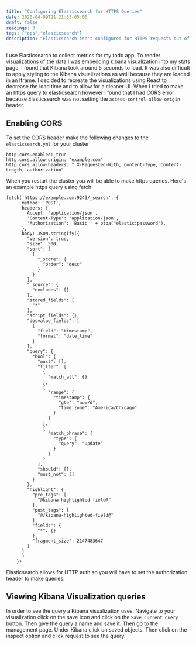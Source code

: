 ```yaml
---
title: "Configuring Elasticsearch for HTTPS Queries"
date: 2020-04-09T21:21:33-05:00
draft: false
readings: 3
tags: ["ops","elasticsearch"]
description: "Elasticsearch isn't configured for HTTPS requests out of the box. He are the config changes necessary to make https queries and how to query Elasticsearch from React"
---
```


I use Elasticsearch to collect metrics for my todo app. To render visualizations of the data I was embedding kibana visualization into my stats page. I found that Kibana took around 5 seconds to load. It was also difficult to apply styling to the Kibana visualizations as well because they are loaded in an Iframe. I decided to recreate the visualizations using React to decrease the load time and to allow for a cleaner UI. When I tried to make an https query to elasticsearch however I found that I had CORS error because Elasticsearch was not setting the `access-control-allow-origin` header.

## Enabling CORS
To set the CORS header make the following changes to the `elasticsearch.yml` for your cluster

```
http.cors.enabled: true
http.cors.allow-origin: "example.com"
http.cors.allow-headers: " X-Requested-With, Content-Type, Content-Length, authorization"
```

When you restart the cluster you will be able to make https queries. Here's an example https query using fetch.

```
fetch('https://example.com:9243/_search', {
      method: 'POST',
      headers: {
        Accept: 'application/json',
        'Content-Type': 'application/json',
        'Authorization': 'Basic ' + btoa("elastic:password"),
      },
      body: JSON.stringify({
        "version": true,
        "size": 500,
        "sort": [
          {
            "_score": {
              "order": "desc"
            }
          }
        ],
        "_source": {
          "excludes": []
        },
        "stored_fields": [
          "*"
        ],
        "script_fields": {},
        "docvalue_fields": [
          {
            "field": "timestamp",
            "format": "date_time"
          }
        ],
        "query": {
          "bool": {
            "must": [],
            "filter": [
              {
                "match_all": {}
              },
              {
                "range": {
                  "timestamp": {
                    "gte": "now/d",
                    "time_zone": "America/Chicago"
                  }
                }
              },
              {
                "match_phrase": {
                  "type": {
                    "query": "update"
                  }
                }
              }
            ],
            "should": [],
            "must_not": []
          }
        },
        "highlight": {
          "pre_tags": [
            "@kibana-highlighted-field@"
          ],
          "post_tags": [
            "@/kibana-highlighted-field@"
          ],
          "fields": {
            "*": {}
          },
          "fragment_size": 2147483647
        }
      }
      )
    })

```

Elasticsearch allows for HTTP auth so you will have to set the authorization header to make queries.
## Viewing Kibana Visualization queries
In order to see the query a Kibana visualization uses. Navigate to your visualization click on the save Icon and click on the `Save Current query` button. Then give the query a name and save it. Then go to the management page. Under Kibana click on saved objects. Then click on the inspect option and click request to see the query. 
